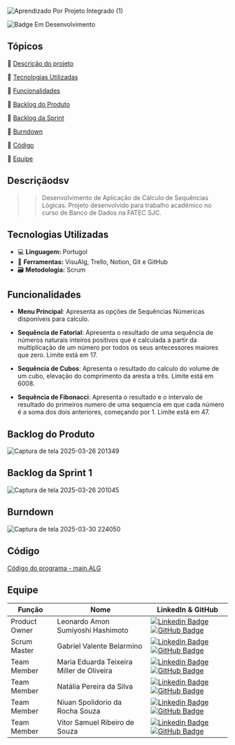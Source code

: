 ![Aprendizado Por Projeto Integrado (1)](https://github.com/user-attachments/assets/9f28fe3d-6635-4eca-8655-17f9e63a8e02)

![Badge Em Desenvolvimento](https://img.shields.io/badge/Status-Em%20Desenvolvimento-badge)

## Tópicos 

:small_blue_diamond: [Descrição do projeto](#Descrição)

:small_blue_diamond: [Tecnologias Utilizadas](#Tecnologias-Utilizadas)

:small_blue_diamond: [Funcionalidades](#Funcionalidades)

:small_blue_diamond: [Backlog do Produto](#Backlog-do-Produto)

:small_blue_diamond: [Backlog da Sprint](#Backlog-da-Sprint)

:small_blue_diamond: [Burndown](#Burndown)

:small_blue_diamond: [Código](#Codigo)

:small_blue_diamond: [Equipe](#Equipe)


## Descriçãodsv

> > Desenvolvimento de Aplicação de Cálculo de Sequências Lógicas. Projeto desenvolvido para trabalho acadêmico no curso de Banco de Dados na FATEC SJC.

## Tecnologias Utilizadas

- 💻 **Linguagem:** Portugol
- 🔧 **Ferramentas:**  VisuAlg, Trello, Notion, Git e GitHub
- 🗃️ **Metodologia:** Scrum

## Funcionalidades

- **Menu Principal**: Apresenta as opções de Sequências Númericas disponíveis para calculo.

- **Sequência de Fatorial**: Apresenta o resultado de uma sequência de números naturais inteiros positivos que é calculada a partir da multiplicação de um número por todos os seus antecessores maiores que zero. Limite está em 17.
  
- **Sequência de Cubos**: Apresenta o resultado do calculo do volume de um cubo, elevação do comprimento da aresta a três. Limite está em 6008.
  
- **Sequência de Fibonacci**: Apresenta o resultado e o intervalo de resultado do primeiros numero de uma sequencia em que cada número é a soma dos dois anteriores, começando por 1. Limite está em 47. 

## Backlog do Produto

![Captura de tela 2025-03-26 201349](https://github.com/user-attachments/assets/8f1b3512-2ce7-45e6-915a-76901c47f2a7) 



## Backlog da Sprint 1

![Captura de tela 2025-03-26 201045](https://github.com/user-attachments/assets/f0811572-6910-4b73-8e37-d1cef969ec5e) 

## Burndown

![Captura de tela 2025-03-30 224050](https://github.com/user-attachments/assets/3223b677-cd2c-4bde-ad81-00c20a792f91)

  
## Código

[Código do programa - main.ALG](https://github.com/gabrielvalentesjc/API/blob/main/main.ALG)

## Equipe

 | Função | Nome |  LinkedIn & GitHub |
 | - | - | - |
 |Product Owner| Leonardo Amon Sumiyoshi Hashimoto | [![Linkedin Badge](https://img.shields.io/badge/Linkedin-blue?style=flat-square&logo=Linkedin&logoColor=white)]() [![GitHub Badge](https://img.shields.io/badge/GitHub-111217?style=flat-square&logo=github&logoColor=white)]()|
 |Scrum Master| Gabriel Valente Belarmino| [![Linkedin Badge](https://img.shields.io/badge/Linkedin-blue?style=flat-square&logo=Linkedin&logoColor=white)]() [![GitHub Badge](https://img.shields.io/badge/GitHub-111217?style=flat-square&logo=github&logoColor=white)]()|
 |Team Member| Maria Eduarda Teixeira Miller de Oliveira| [![Linkedin Badge](https://img.shields.io/badge/Linkedin-blue?style=flat-square&logo=Linkedin&logoColor=white)]() [![GitHub Badge](https://img.shields.io/badge/GitHub-111217?style=flat-square&logo=github&logoColor=white)]()|
 |Team Member| Natália Pereira da Silva | [![Linkedin Badge](https://img.shields.io/badge/Linkedin-blue?style=flat-square&logo=Linkedin&logoColor=white)]() [![GitHub Badge](https://img.shields.io/badge/GitHub-111217?style=flat-square&logo=github&logoColor=white)]()|
 |Team Member| Niuan Spolidorio da Rocha Souza| [![Linkedin Badge](https://img.shields.io/badge/Linkedin-blue?style=flat-square&logo=Linkedin&logoColor=white)]() [![GitHub Badge](https://img.shields.io/badge/GitHub-111217?style=flat-square&logo=github&logoColor=white)]()|
  |Team Member| Vitor Samuel Ribeiro de Souza | [![Linkedin Badge](https://img.shields.io/badge/Linkedin-blue?style=flat-square&logo=Linkedin&logoColor=white)]() [![GitHub Badge](https://img.shields.io/badge/GitHub-111217?style=flat-square&logo=github&logoColor=white)]()|





  
